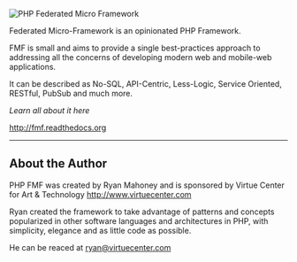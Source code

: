 ![PHP Federated Micro Framework](https://raw.github.com/virtuecenter/framework/master/fmf-logo.jpg)

Federated Micro-Framework is an opinionated PHP Framework. 

FMF is small and aims to provide a single best-practices approach to addressing all the concerns of developing modern web and mobile-web applications.

It can be described as No-SQL, API-Centric, Less-Logic, Service Oriented, RESTful, PubSub and much more.

*Learn all about it here*

http://fmf.readthedocs.org

- - -

About the Author
----------------

PHP FMF was created by Ryan Mahoney and is sponsored by Virtue Center for Art & Technology http://www.virtuecenter.com

Ryan created the framework to take advantage of patterns and concepts popularized in other software languages and architectures in PHP, with simplicity, elegance and as little code as possible.

He can be reaced at ryan@virtuecenter.com